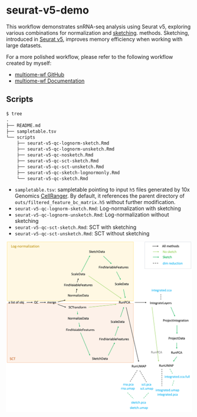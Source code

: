 # seurat-v5-demo

This workflow demonstrates snRNA-seq analysis using Seurat v5,
exploring various combinations for normalization and 
[sketching](https://www.sciencedirect.com/science/article/pii/S2405471219301528). 
methods. Sketching, introduced in 
[Seurat v5](https://satijalab.org/seurat/), improves memory efficiency
when working with large datasets.

For a more polished workflow, please refer to the following 
workflow created by myself:

- [multiome-wf GitHub](https://github.com/NICHD-BSPC/multiome-wf)
- [multiome-wf Documentation](https://nichd-bspc.github.io/multiome-wf/)

## Scripts

```
$ tree
.
├── README.md
├── sampletable.tsv
└── scripts
    ├── seurat-v5-qc-lognorm-sketch.Rmd
    ├── seurat-v5-qc-lognorm-unsketch.Rmd
    ├── seurat-v5-qc-nosketch.Rmd
    ├── seurat-v5-qc-sct-sketch.Rmd
    ├── seurat-v5-qc-sct-unsketch.Rmd
    ├── seurat-v5-qc-sketch-lognormonly.Rmd
    └── seurat-v5-qc-sketch.Rmd
```

- `sampletable.tsv`: sampletable pointing to input `h5` files generated by 10x Genomics 
[CellRanger](https://www.10xgenomics.com/support/software/cell-ranger/latest). By default, 
it references the parent directory of `outs/filtered_feature_bc_matrix.h5` without 
further modification.
- `seurat-v5-qc-lognorm-sketch.Rmd`: Log-normalization with sketching
- `seurat-v5-qc-lognorm-unsketch.Rmd`: Log-normalization without sketching
- `seurat-v5-qc-sct-sketch.Rmd`: SCT with sketching
- `seurat-v5-qc-sct-unsketch.Rmd`: SCT without sketching

![scheme](Picture1.png)
